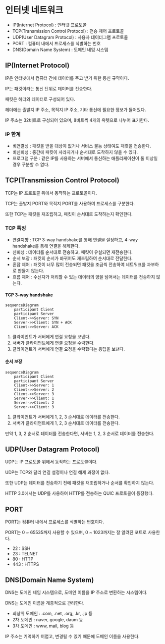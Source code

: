 # 인터넷 네트워크

- IP(Internet Protocol) : 인터넷 프로토콜
- TCP(Transmission Control Protocol) : 전송 제어 프로토콜
- UDP(User Datagram Protocol) : 사용자 데이터그램 프로토콜
- PORT : 컴퓨터 내에서 프로세스를 식별하는 번호
- DNS(Domain Name System) : 도메인 네임 시스템

## IP(Internet Protocol)

IP은 인터넷에서 컴퓨터 간에 데이터를 주고 받기 위한 통신 규약이다.

IP는 패킷이라는 통신 단위로 데이터를 전송한다.

패킷은 헤더와 데이터로 구성되어 있다.

헤더에는 출발지 IP 주소, 목적지 IP 주소, 기타 통신에 필요한 정보가 들어있다.

IP 주소는 32비트로 구성되어 있으며, 8비트씩 4개의 옥텟으로 나누어 표기한다.

### IP 한계

- 비연결성 : 패킷을 받을 대상이 없거나 서비스 불능 상태여도 패킷을 전송한다.
- 비신뢰성 : 중간에 패킷이 사라지거나 순서대로 도착하지 않을 수 있다.
- 프로그램 구분 : 같은 IP를 사용하는 서버에서 통신하는 애플리케이션이 둘 이상일 경우 구분할 수 없다.

## TCP(Transmission Control Protocol)

TCP는 IP 프로토콜 위에서 동작하는 프로토콜이다.

TCP는 출발지 PORT와 목적지 PORT를 사용하여 프로세스를 구분한다.

또한 TCP는 패킷을 재조립하고, 패킷이 순서대로 도착하는지 확인한다.

### TCP 특징

- 연결지향 : TCP 3-way handshake를 통해 연결을 설정하고, 4-way handshake를 통해 연결을 해제한다.
- 신뢰성 : 데이터를 순서대로 전송하고, 패킷이 유실되면 재전송한다.
- 순서 보장 : 패킷의 순서가 바뀌어도 재조립하여 순서대로 전달한다.
- 혼잡 제어 : 패킷이 너무 많이 전송되면 패킷을 조금씩 전송하여 네트워크를 과부하로 만들지 않는다.
- 흐름 제어 : 수신자가 처리할 수 있는 데이터의 양을 넘어서는 데이터를 전송하지 않는다.

#### TCP 3-way handshake

```mermaid
sequenceDiagram
    participant Client
    participant Server
    Client->>Server: SYN
    Server->>Client: SYN + ACK
    Client->>Server: ACK
```

1. 클라이언트가 서버에게 연결 요청을 보낸다.
2. 서버가 클라이언트에게 연결 요청을 수락한다.
3. 클라이언트가 서버에게 연결 요청을 수락했다는 응답을 보낸다.

#### 순서 보장

```mermaid
sequenceDiagram
    participant Client
    participant Server
    Client->>Server: 1
    Client->>Server: 2
    Client->>Server: 3
    Server->>Client: 1
    Server->>Client: 2
    Server->>Client: 3
```

1. 클라이언트가 서버에게 1, 2, 3 순서대로 데이터를 전송한다.
2. 서버가 클라이언트에게 1, 2, 3 순서대로 데이터를 전송한다.

만약 1, 3, 2 순서로 데이터를 전송한다면, 서버는 1, 2, 3 순서로 데이터를 전송한다.

## UDP(User Datagram Protocol)

UDP는 IP 프로토콜 위에서 동작하는 프로토콜이다.

UDP는 TCP와 달리 연결 설정이나 연결 해제 과정이 없다.

또한 UDP는 데이터를 전송하기 전에 패킷을 재조립하거나 순서를 확인하지 않는다.

HTTP 3.0에서는 UDP를 사용하여 HTTP를 전송하는 QUIC 프로토콜이 등장했다.

## PORT

PORT는 컴퓨터 내에서 프로세스를 식별하는 번호이다.

PORT는 0 ~ 65535까지 사용할 수 있으며, 0 ~ 1023까지는 잘 알려진 포트로 사용한다.

- 22 : SSH
- 23 : TELNET
- 80 : HTTP
- 443 : HTTPS

## DNS(Domain Name System)

DNS는 도메인 네임 시스템으로, 도메인 이름을 IP 주소로 변환하는 시스템이다.

DNS는 도메인 이름을 계층적으로 관리한다.

- 최상위 도메인 : .com, .net, .org, .kr, .jp 등
- 2차 도메인 : naver, google, daum 등
- 3차 도메인 : www, mail, blog 등

IP 주소는 기억하기 어렵고, 변경될 수 있기 때문에 도메인 이름을 사용한다.
